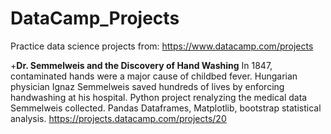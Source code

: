 # DataCamp_Projects
Practice data science projects from: https://www.datacamp.com/projects

+**Dr. Semmelweis and the Discovery of Hand Washing**
In 1847, contaminated hands were a major cause of childbed fever. Hungarian physician Ignaz Semmelweis saved hundreds of lives by enforcing handwashing at his hospital. Python project renalyzing the medical data Semmelweis collected. Pandas Dataframes, Matplotlib, bootstrap statistical analysis. https://projects.datacamp.com/projects/20

